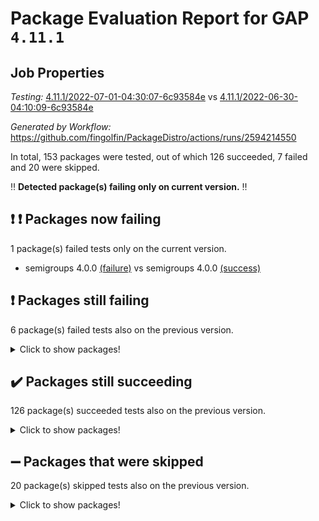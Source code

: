 # Package Evaluation Report for GAP `4.11.1`

## Job Properties

*Testing:* [4.11.1/2022-07-01-04:30:07-6c93584e](https://github.com/fingolfin/PackageDistro/blob/data/reports/4.11.1/2022-07-01-04:30:07-6c93584e) vs [4.11.1/2022-06-30-04:10:09-6c93584e](https://github.com/fingolfin/PackageDistro/blob/data/reports/4.11.1/2022-06-30-04:10:09-6c93584e)

*Generated by Workflow:* https://github.com/fingolfin/PackageDistro/actions/runs/2594214550

In total, 153 packages were tested, out of which 126 succeeded, 7 failed and 20 were skipped.

:bangbang: **Detected package(s) failing only on current version.** :bangbang:

## :exclamation: :exclamation: Packages now failing

1 package(s) failed tests only on the current version.
- semigroups 4.0.0 [(failure)](https://github.com/fingolfin/PackageDistro/runs/7143654142?check_suite_focus=true) vs semigroups 4.0.0 [(success)](https://github.com/fingolfin/PackageDistro/runs/7124477436?check_suite_focus=true)

## :exclamation: Packages still failing

6 package(s) failed tests also on the previous version.
<details><summary>Click to show packages!</summary>

- fining 1.4.1 [(failure)](https://github.com/fingolfin/PackageDistro/runs/7143649467?check_suite_focus=true)
- francy 1.2.4 [(failure)](https://github.com/fingolfin/PackageDistro/runs/7143649965?check_suite_focus=true)
- hap 1.41 [(failure)](https://github.com/fingolfin/PackageDistro/runs/7143650777?check_suite_focus=true)
- normalizinterface 1.3.2 [(failure)](https://github.com/fingolfin/PackageDistro/runs/7143652812?check_suite_focus=true)
- packagemanager 1.2 [(failure)](https://github.com/fingolfin/PackageDistro/runs/7143653067?check_suite_focus=true)
- recog 1.3.2 [(failure)](https://github.com/fingolfin/PackageDistro/runs/7143653836?check_suite_focus=true)
</details>

## :heavy_check_mark: Packages still succeeding

126 package(s) succeeded tests also on the previous version.
<details><summary>Click to show packages!</summary>

- ace 5.4 [(success)](https://github.com/fingolfin/PackageDistro/runs/7143647163?check_suite_focus=true)
- aclib 1.3.2 [(success)](https://github.com/fingolfin/PackageDistro/runs/7143647226?check_suite_focus=true)
- agt 0.2 [(success)](https://github.com/fingolfin/PackageDistro/runs/7143647277?check_suite_focus=true)
- alnuth 3.2.1 [(success)](https://github.com/fingolfin/PackageDistro/runs/7143647357?check_suite_focus=true)
- anupq 3.2.6 [(success)](https://github.com/fingolfin/PackageDistro/runs/7143647406?check_suite_focus=true)
- atlasrep 2.1.2 [(success)](https://github.com/fingolfin/PackageDistro/runs/7143647457?check_suite_focus=true)
- autodoc 2022.03.10 [(success)](https://github.com/fingolfin/PackageDistro/runs/7143647510?check_suite_focus=true)
- automata 1.15 [(success)](https://github.com/fingolfin/PackageDistro/runs/7143647580?check_suite_focus=true)
- automgrp 1.3.2 [(success)](https://github.com/fingolfin/PackageDistro/runs/7143647640?check_suite_focus=true)
- autpgrp 1.10.2 [(success)](https://github.com/fingolfin/PackageDistro/runs/7143647705?check_suite_focus=true)
- cap 2022.06-04 [(success)](https://github.com/fingolfin/PackageDistro/runs/7143647786?check_suite_focus=true)
- caratinterface 2.3.3 [(success)](https://github.com/fingolfin/PackageDistro/runs/7143647875?check_suite_focus=true)
- cddinterface 2020.06.24 [(success)](https://github.com/fingolfin/PackageDistro/runs/7143647943?check_suite_focus=true)
- circle 1.6.5 [(success)](https://github.com/fingolfin/PackageDistro/runs/7143648025?check_suite_focus=true)
- classicpres 1.22 [(success)](https://github.com/fingolfin/PackageDistro/runs/7143648098?check_suite_focus=true)
- cohomolo 1.6.10 [(success)](https://github.com/fingolfin/PackageDistro/runs/7143648179?check_suite_focus=true)
- congruence 1.2.4 [(success)](https://github.com/fingolfin/PackageDistro/runs/7143648251?check_suite_focus=true)
- corelg 1.56 [(success)](https://github.com/fingolfin/PackageDistro/runs/7143648312?check_suite_focus=true)
- crime 1.6 [(success)](https://github.com/fingolfin/PackageDistro/runs/7143648391?check_suite_focus=true)
- crisp 1.4.5 [(success)](https://github.com/fingolfin/PackageDistro/runs/7143648452?check_suite_focus=true)
- crypting 0.10 [(success)](https://github.com/fingolfin/PackageDistro/runs/7143648507?check_suite_focus=true)
- cryst 4.1.24 [(success)](https://github.com/fingolfin/PackageDistro/runs/7143648562?check_suite_focus=true)
- crystcat 1.1.9 [(success)](https://github.com/fingolfin/PackageDistro/runs/7143648609?check_suite_focus=true)
- ctbllib 1.3.4 [(success)](https://github.com/fingolfin/PackageDistro/runs/7143648667?check_suite_focus=true)
- cubefree 1.19 [(success)](https://github.com/fingolfin/PackageDistro/runs/7143648727?check_suite_focus=true)
- curlinterface 2.2.2 [(success)](https://github.com/fingolfin/PackageDistro/runs/7143648767?check_suite_focus=true)
- cvec 2.7.5 [(success)](https://github.com/fingolfin/PackageDistro/runs/7143648845?check_suite_focus=true)
- datastructures 0.2.7 [(success)](https://github.com/fingolfin/PackageDistro/runs/7143648901?check_suite_focus=true)
- deepthought 1.0.5 [(success)](https://github.com/fingolfin/PackageDistro/runs/7143648954?check_suite_focus=true)
- design 1.7 [(success)](https://github.com/fingolfin/PackageDistro/runs/7143649013?check_suite_focus=true)
- difsets 2.3.1 [(success)](https://github.com/fingolfin/PackageDistro/runs/7143649052?check_suite_focus=true)
- digraphs 1.5.3 [(success)](https://github.com/fingolfin/PackageDistro/runs/7143649101?check_suite_focus=true)
- edim 1.3.5 [(success)](https://github.com/fingolfin/PackageDistro/runs/7143649157?check_suite_focus=true)
- example 4.3.1 [(success)](https://github.com/fingolfin/PackageDistro/runs/7143649208?check_suite_focus=true)
- factint 1.6.3 [(success)](https://github.com/fingolfin/PackageDistro/runs/7143649257?check_suite_focus=true)
- ferret 1.0.7 [(success)](https://github.com/fingolfin/PackageDistro/runs/7143649318?check_suite_focus=true)
- fga 1.4.0 [(success)](https://github.com/fingolfin/PackageDistro/runs/7143649399?check_suite_focus=true)
- float 1.0.3 [(success)](https://github.com/fingolfin/PackageDistro/runs/7143649540?check_suite_focus=true)
- format 1.4.3 [(success)](https://github.com/fingolfin/PackageDistro/runs/7143649639?check_suite_focus=true)
- forms 1.2.7 [(success)](https://github.com/fingolfin/PackageDistro/runs/7143649693?check_suite_focus=true)
- fplsa 1.2.5 [(success)](https://github.com/fingolfin/PackageDistro/runs/7143649766?check_suite_focus=true)
- fr 2.4.8 [(success)](https://github.com/fingolfin/PackageDistro/runs/7143649886?check_suite_focus=true)
- fwtree 1.3 [(success)](https://github.com/fingolfin/PackageDistro/runs/7143650026?check_suite_focus=true)
- gbnp 1.0.5 [(success)](https://github.com/fingolfin/PackageDistro/runs/7143650089?check_suite_focus=true)
- generalizedmorphismsforcap 2022.05-01 [(success)](https://github.com/fingolfin/PackageDistro/runs/7143650145?check_suite_focus=true)
- genss 1.6.6 [(success)](https://github.com/fingolfin/PackageDistro/runs/7143650250?check_suite_focus=true)
- gradedringforhomalg 2022.03-01 [(success)](https://github.com/fingolfin/PackageDistro/runs/7143650328?check_suite_focus=true)
- grape 4.8.5 [(success)](https://github.com/fingolfin/PackageDistro/runs/7143650392?check_suite_focus=true)
- groupoids 1.69 [(success)](https://github.com/fingolfin/PackageDistro/runs/7143650468?check_suite_focus=true)
- grpconst 2.6.2 [(success)](https://github.com/fingolfin/PackageDistro/runs/7143650540?check_suite_focus=true)
- guarana 0.96.3 [(success)](https://github.com/fingolfin/PackageDistro/runs/7143650620?check_suite_focus=true)
- guava 3.16 [(success)](https://github.com/fingolfin/PackageDistro/runs/7143650695?check_suite_focus=true)
- hapcryst 0.1.14 [(success)](https://github.com/fingolfin/PackageDistro/runs/7143650851?check_suite_focus=true)
- hecke 1.5.3 [(success)](https://github.com/fingolfin/PackageDistro/runs/7143650932?check_suite_focus=true)
- help 3.5 [(success)](https://github.com/fingolfin/PackageDistro/runs/7143651019?check_suite_focus=true)
- idrel 2.44 [(success)](https://github.com/fingolfin/PackageDistro/runs/7143651096?check_suite_focus=true)
- images 1.3.1 [(success)](https://github.com/fingolfin/PackageDistro/runs/7143651159?check_suite_focus=true)
- intpic 0.3.0 [(success)](https://github.com/fingolfin/PackageDistro/runs/7143651226?check_suite_focus=true)
- io 4.7.2 [(success)](https://github.com/fingolfin/PackageDistro/runs/7143651303?check_suite_focus=true)
- irredsol 1.4.3 [(success)](https://github.com/fingolfin/PackageDistro/runs/7143651373?check_suite_focus=true)
- json 2.1.0 [(success)](https://github.com/fingolfin/PackageDistro/runs/7143651436?check_suite_focus=true)
- jupyterkernel 1.4.1 [(success)](https://github.com/fingolfin/PackageDistro/runs/7143651492?check_suite_focus=true)
- jupyterviz 1.5.1 [(success)](https://github.com/fingolfin/PackageDistro/runs/7143651545?check_suite_focus=true)
- kan 1.34 [(success)](https://github.com/fingolfin/PackageDistro/runs/7143651589?check_suite_focus=true)
- kbmag 1.5.9 [(success)](https://github.com/fingolfin/PackageDistro/runs/7143651656?check_suite_focus=true)
- laguna 3.9.5 [(success)](https://github.com/fingolfin/PackageDistro/runs/7143651714?check_suite_focus=true)
- liealgdb 2.2.1 [(success)](https://github.com/fingolfin/PackageDistro/runs/7143651758?check_suite_focus=true)
- liepring 2.6 [(success)](https://github.com/fingolfin/PackageDistro/runs/7143651832?check_suite_focus=true)
- liering 2.4.2 [(success)](https://github.com/fingolfin/PackageDistro/runs/7143651913?check_suite_focus=true)
- linearalgebraforcap 2022.06-02 [(success)](https://github.com/fingolfin/PackageDistro/runs/7143652009?check_suite_focus=true)
- loops 3.4.1 [(success)](https://github.com/fingolfin/PackageDistro/runs/7143652097?check_suite_focus=true)
- lpres 1.0.3 [(success)](https://github.com/fingolfin/PackageDistro/runs/7143652184?check_suite_focus=true)
- majoranaalgebras 1.4 [(success)](https://github.com/fingolfin/PackageDistro/runs/7143652263?check_suite_focus=true)
- mapclass 1.4.5 [(success)](https://github.com/fingolfin/PackageDistro/runs/7143652341?check_suite_focus=true)
- matgrp 0.64 [(success)](https://github.com/fingolfin/PackageDistro/runs/7143652424?check_suite_focus=true)
- modisom 2.5.2 [(success)](https://github.com/fingolfin/PackageDistro/runs/7143652502?check_suite_focus=true)
- modulepresentationsforcap 2022.05-03 [(success)](https://github.com/fingolfin/PackageDistro/runs/7143652560?check_suite_focus=true)
- monoidalcategories 2022.06-06 [(success)](https://github.com/fingolfin/PackageDistro/runs/7143652619?check_suite_focus=true)
- nconvex 2020.11-04 [(success)](https://github.com/fingolfin/PackageDistro/runs/7143652666?check_suite_focus=true)
- nilmat 1.4.1 [(success)](https://github.com/fingolfin/PackageDistro/runs/7143652711?check_suite_focus=true)
- nock 1.5 [(success)](https://github.com/fingolfin/PackageDistro/runs/7143652767?check_suite_focus=true)
- nq 2.5.8 [(success)](https://github.com/fingolfin/PackageDistro/runs/7143652865?check_suite_focus=true)
- numericalsgps 1.3.0 [(success)](https://github.com/fingolfin/PackageDistro/runs/7143652905?check_suite_focus=true)
- openmath 11.5.1 [(success)](https://github.com/fingolfin/PackageDistro/runs/7143652954?check_suite_focus=true)
- orb 4.8.4 [(success)](https://github.com/fingolfin/PackageDistro/runs/7143653024?check_suite_focus=true)
- patternclass 2.4.2 [(success)](https://github.com/fingolfin/PackageDistro/runs/7143653119?check_suite_focus=true)
- permut 2.0.4 [(success)](https://github.com/fingolfin/PackageDistro/runs/7143653171?check_suite_focus=true)
- polenta 1.3.10 [(success)](https://github.com/fingolfin/PackageDistro/runs/7143653236?check_suite_focus=true)
- polymaking 0.8.6 [(success)](https://github.com/fingolfin/PackageDistro/runs/7143653287?check_suite_focus=true)
- primgrp 3.4.2 [(success)](https://github.com/fingolfin/PackageDistro/runs/7143653362?check_suite_focus=true)
- profiling 2.5.0 [(success)](https://github.com/fingolfin/PackageDistro/runs/7143653413?check_suite_focus=true)
- qpa 1.33 [(success)](https://github.com/fingolfin/PackageDistro/runs/7143653480?check_suite_focus=true)
- quagroup 1.8.3 [(success)](https://github.com/fingolfin/PackageDistro/runs/7143653538?check_suite_focus=true)
- radiroot 2.9 [(success)](https://github.com/fingolfin/PackageDistro/runs/7143653624?check_suite_focus=true)
- rcwa 4.6.4 [(success)](https://github.com/fingolfin/PackageDistro/runs/7143653681?check_suite_focus=true)
- rds 1.8 [(success)](https://github.com/fingolfin/PackageDistro/runs/7143653746?check_suite_focus=true)
- repndecomp 1.2.1 [(success)](https://github.com/fingolfin/PackageDistro/runs/7143653916?check_suite_focus=true)
- repsn 3.1.0 [(success)](https://github.com/fingolfin/PackageDistro/runs/7143653971?check_suite_focus=true)
- resclasses 4.7.2 [(success)](https://github.com/fingolfin/PackageDistro/runs/7143654030?check_suite_focus=true)
- scscp 2.3.1 [(success)](https://github.com/fingolfin/PackageDistro/runs/7143654083?check_suite_focus=true)
- sglppow 2.2 [(success)](https://github.com/fingolfin/PackageDistro/runs/7143654197?check_suite_focus=true)
- sgpviz 0.999.5 [(success)](https://github.com/fingolfin/PackageDistro/runs/7143654248?check_suite_focus=true)
- simpcomp 2.1.14 [(success)](https://github.com/fingolfin/PackageDistro/runs/7143654297?check_suite_focus=true)
- singular 2020.12.18 [(success)](https://github.com/fingolfin/PackageDistro/runs/7143654347?check_suite_focus=true)
- sla 1.5.3 [(success)](https://github.com/fingolfin/PackageDistro/runs/7143654402?check_suite_focus=true)
- smallgrp 1.5 [(success)](https://github.com/fingolfin/PackageDistro/runs/7143654446?check_suite_focus=true)
- smallsemi 0.6.13 [(success)](https://github.com/fingolfin/PackageDistro/runs/7143654500?check_suite_focus=true)
- sonata 2.9.4 [(success)](https://github.com/fingolfin/PackageDistro/runs/7143654564?check_suite_focus=true)
- sophus 1.25 [(success)](https://github.com/fingolfin/PackageDistro/runs/7143654610?check_suite_focus=true)
- spinsym 1.5.2 [(success)](https://github.com/fingolfin/PackageDistro/runs/7143654664?check_suite_focus=true)
- symbcompcc 1.3.2 [(success)](https://github.com/fingolfin/PackageDistro/runs/7143654719?check_suite_focus=true)
- thelma 1.3 [(success)](https://github.com/fingolfin/PackageDistro/runs/7143654790?check_suite_focus=true)
- tomlib 1.2.9 [(success)](https://github.com/fingolfin/PackageDistro/runs/7143654858?check_suite_focus=true)
- toric 1.9.5 [(success)](https://github.com/fingolfin/PackageDistro/runs/7143654937?check_suite_focus=true)
- transgrp 3.6.2 [(success)](https://github.com/fingolfin/PackageDistro/runs/7143655007?check_suite_focus=true)
- ugaly 4.0.2 [(success)](https://github.com/fingolfin/PackageDistro/runs/7143655067?check_suite_focus=true)
- unipot 1.5 [(success)](https://github.com/fingolfin/PackageDistro/runs/7143655168?check_suite_focus=true)
- unitlib 4.1.0 [(success)](https://github.com/fingolfin/PackageDistro/runs/7143655257?check_suite_focus=true)
- utils 0.72 [(success)](https://github.com/fingolfin/PackageDistro/runs/7143655336?check_suite_focus=true)
- uuid 0.7 [(success)](https://github.com/fingolfin/PackageDistro/runs/7143655431?check_suite_focus=true)
- walrus 0.9991 [(success)](https://github.com/fingolfin/PackageDistro/runs/7143655511?check_suite_focus=true)
- wedderga 4.10.2 [(success)](https://github.com/fingolfin/PackageDistro/runs/7143655587?check_suite_focus=true)
- xmod 2.88 [(success)](https://github.com/fingolfin/PackageDistro/runs/7143655675?check_suite_focus=true)
- xmodalg 1.22 [(success)](https://github.com/fingolfin/PackageDistro/runs/7143655750?check_suite_focus=true)
- yangbaxter 0.10.0 [(success)](https://github.com/fingolfin/PackageDistro/runs/7143655819?check_suite_focus=true)
- zeromqinterface 0.13 [(success)](https://github.com/fingolfin/PackageDistro/runs/7143655907?check_suite_focus=true)
</details>

## :heavy_minus_sign: Packages that were skipped

20 package(s) skipped tests also on the previous version.
<details><summary>Click to show packages!</summary>

- 4ti2interface 2022.03-01 [(skipped)](https://github.com/fingolfin/PackageDistro/runs/7143568932?check_suite_focus=true)
- browse 1.8.14 [(skipped)](https://github.com/fingolfin/PackageDistro/runs/7143568932?check_suite_focus=true)
- examplesforhomalg 2022.03-01 [(skipped)](https://github.com/fingolfin/PackageDistro/runs/7143568932?check_suite_focus=true)
- gapdoc 1.6.5 [(skipped)](https://github.com/fingolfin/PackageDistro/runs/7143568932?check_suite_focus=true)
- gauss 2022.03-01 [(skipped)](https://github.com/fingolfin/PackageDistro/runs/7143568932?check_suite_focus=true)
- gaussforhomalg 2022.03-01 [(skipped)](https://github.com/fingolfin/PackageDistro/runs/7143568932?check_suite_focus=true)
- gradedmodules 2022.03-01 [(skipped)](https://github.com/fingolfin/PackageDistro/runs/7143568932?check_suite_focus=true)
- homalg 2022.03-01 [(skipped)](https://github.com/fingolfin/PackageDistro/runs/7143568932?check_suite_focus=true)
- homalgtocas 2022.03-01 [(skipped)](https://github.com/fingolfin/PackageDistro/runs/7143568932?check_suite_focus=true)
- io_forhomalg 2022.03-01 [(skipped)](https://github.com/fingolfin/PackageDistro/runs/7143568932?check_suite_focus=true)
- itc 1.5.1 [(skipped)](https://github.com/fingolfin/PackageDistro/runs/7143568932?check_suite_focus=true)
- localizeringforhomalg 2022.03-01 [(skipped)](https://github.com/fingolfin/PackageDistro/runs/7143568932?check_suite_focus=true)
- matricesforhomalg 2022.04-01 [(skipped)](https://github.com/fingolfin/PackageDistro/runs/7143568932?check_suite_focus=true)
- modules 2022.03-01 [(skipped)](https://github.com/fingolfin/PackageDistro/runs/7143568932?check_suite_focus=true)
- polycyclic 2.16 [(skipped)](https://github.com/fingolfin/PackageDistro/runs/7143568932?check_suite_focus=true)
- ringsforhomalg 2022.04-01 [(skipped)](https://github.com/fingolfin/PackageDistro/runs/7143568932?check_suite_focus=true)
- sco 2022.03-01 [(skipped)](https://github.com/fingolfin/PackageDistro/runs/7143568932?check_suite_focus=true)
- toolsforhomalg 2022.05-01 [(skipped)](https://github.com/fingolfin/PackageDistro/runs/7143568932?check_suite_focus=true)
- toricvarieties 2022.03.23 [(skipped)](https://github.com/fingolfin/PackageDistro/runs/7143568932?check_suite_focus=true)
- xgap 4.31 [(skipped)](https://github.com/fingolfin/PackageDistro/runs/7143568932?check_suite_focus=true)
</details>

